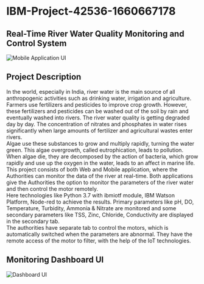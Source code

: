 # IBM-Project-42536-1660667178
## Real-Time River Water Quality Monitoring and Control System

![Mobile Application UI](https://user-images.githubusercontent.com/113758618/203773121-8f19cc64-e60d-45e4-9662-f3cc4884b246.jpg)

## Project Description

  In the world, especially in India, river water is the main source of all anthropogenic activities such as drinking water, irrigation and agriculture. Farmers use fertilizers and pesticides to improve crop growth. However, these fertilizers and pesticides can be washed out of the soil by rain and eventually washed into rivers. The river water quality is getting degraded day by day. The concentration of nitrates and phosphates in water rises significantly when large amounts of fertilizer and agricultural wastes enter rivers. <br />
  Algae use these substances to grow and multiply rapidly, turning the water green. This algae overgrowth, called eutrophication, leads to pollution. When algae die, they are decomposed by the action of bacteria, which grow rapidly and use up the oxygen in the water, leads to an affect in marine life. <br />
  This project consists of both Web and Mobile application, where the Authorities can monitor the data of the river at real-time. Both applications give the Authorities the option to monitor the parameters of the river water and then control the motor remotely. <br />
  Here technologies like Python 3.7 with ibmiotf module, IBM Watson Platform, Node-red to achieve the results. Primary parameters like pH, DO, Temperature, Turbidity, Ammonia & Nitrate are monitored and some secondary parameters like TSS, Zinc, Chloride, Conductivity are displayed in the secondary tab. <br />
  The authorities have separate tab to control the motors, which is automatically switched when the parameters are abnormal. They have the remote access of the motor to filter, with the help of the IoT technologies. <br />
  
  
## Monitoring Dashboard UI
![Dashboard UI](https://user-images.githubusercontent.com/113758618/203775056-e850da14-60f7-4352-b64c-04624b384cc9.png)
